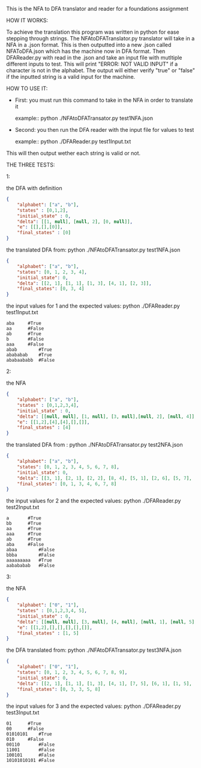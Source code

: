 This is the NFA to DFA translator and reader for a foundations assignment

HOW IT WORKS:

To achieve the translation this program was written in python for ease
stepping through strings. The NFAtoDFATranslator.py translator will take in a NFA
in a .json format. This is then outputted into a new .json called
NFAToDFA.json which has the machine now in DFA format. Then DFAReader.py with 
read in the .json and take an input file with mutltiple different inputs to test.
This will print "ERROR: NOT VALID INPUT" if a character is not in the 
alphabet. The output will either verify "true" or "false" if the inputted string is a valid
input for the machine.

HOW TO USE IT:
- First: you must run this command to take in the NFA in order to translate it

	example:: python ./NFAtoDFATransator.py test1NFA.json
- Second: you then run the DFA reader with the input file for values to test

	example:: python ./DFAReader.py test1Input.txt

This will then output wether each string is valid or not.

THE THREE TESTS:

1:

the DFA with definition
```json
{
	"alphabet": ["a", "b"],	
	"states" : [0,1,2],	
	"initial_state" : 0,	
	"delta": [[1, null], [null, 2], [0, null]],
	"e": [[],[],[0]],
	"final_states" : [0]
}
```

the translated DFA from: python ./NFAtoDFATransator.py test1NFA.json
```json
{
	"alphabet": ["a", "b"], 
	"states": [0, 1, 2, 3, 4], 
	"initial_state": 0, 	
	"delta": [[2, 1], [1, 1], [1, 3], [4, 1], [2, 3]],
	"final_states": [0, 3, 4]
}
```
the input values for 1 and the expected values: python ./DFAReader.py test1Input.txt
```
aba		#True
aa		#False
ab		#True
b		#False
aaa		#False
abab		#True
abababab	#True
ababaababb	#False
```
2:

the NFA
```json
{
	"alphabet": ["a", "b"],
	"states" : [0,1,2,3,4],
	"initial_state" : 0,
	"delta": [[null, null], [1, null], [3, null],[null, 2], [null, 4]],
	"e": [[1,2],[4],[4],[],[]],
	"final_states" : [4]
}
```
the translated DFA from : python ./NFAtoDFATransator.py test2NFA.json
```json
{
	"alphabet": ["a", "b"], 
	"states": [0, 1, 2, 3, 4, 5, 6, 7, 8], 
	"initial_state": 0, 
	"delta": [[3, 1], [2, 1], [2, 2], [8, 4], [5, 1], [2, 6], [5, 7], [2, 7], [8, 7]], 
	"final_states": [0, 1, 3, 4, 6, 7, 8]
}
```
the input values for 2 and the expected values: python ./DFAReader.py test2Input.txt
```
a		#True
bb		#True
aa		#True
aaa		#True
ab		#True
aba		#False
abaa		#False
bbba		#False
aaaaaaaaa	#True
aabababab	#False
```
3:

the NFA
```json
{
	"alphabet": ["0", "1"],
	"states" : [0,1,2,3,4, 5],
	"initial_state" : 0,
	"delta": [[null, null], [3, null], [4, null], [null, 1], [null, 5], [2, null]],
	"e": [[1,2],[],[],[],[],[]],
	"final_states" : [1, 5]
}
```
the DFA translated from: python ./NFAtoDFATransator.py test3NFA.json
```json
{
	"alphabet": ["0", "1"], 
	"states": [0, 1, 2, 3, 4, 5, 6, 7, 8, 9], 
	"initial_state": 0, 
	"delta": [[2, 1], [1, 1], [1, 3], [4, 1], [7, 5], [6, 1], [1, 5], [1, 8], [9, 1], [7, 1]], 
	"final_states": [0, 3, 3, 5, 8]
}
```
the input values for 3 and the expected values: python ./DFAReader.py test3Input.txt
```
01		#True
00		#False
01010101	#True
010		#False
00110		#False
11001		#False
100101		#False
10101010101	#False
```


